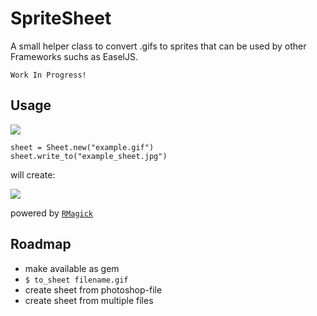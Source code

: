 # SpriteSheet

A small helper class to convert .gifs to sprites that can be used by other
Frameworks suchs as EaselJS.

    Work In Progress!

## Usage

![]( https://github.com/noxoc/SpriteSheet/raw/master/test/assets/example.gif )

    sheet = Sheet.new("example.gif")
    sheet.write_to("example_sheet.jpg")

will create:

![]( https://github.com/noxoc/SpriteSheet/raw/master/test/assets/example_sheet.jpg )

powered by [`RMagick`](https://github.com/rmagick/rmagick)

## Roadmap

- make available as gem
- `$ to_sheet filename.gif`
- create sheet from photoshop-file
- create sheet from multiple files
